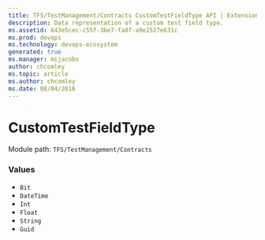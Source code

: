```yaml
---
title: TFS/TestManagement/Contracts CustomTestFieldType API | Extensions for Azure DevOps Services
description: Data representation of a custom test field type.
ms.assetid: 643e5cec-c55f-3be7-fa8f-a9e2527e631c
ms.prod: devops
ms.technology: devops-ecosystem
generated: true
ms.manager: mijacobs
author: chcomley
ms.topic: article
ms.author: chcomley
ms.date: 08/04/2016
---
```


# CustomTestFieldType

Module path: `TFS/TestManagement/Contracts`

### Values

* `Bit` 
* `DateTime` 
* `Int` 
* `Float` 
* `String` 
* `Guid` 

